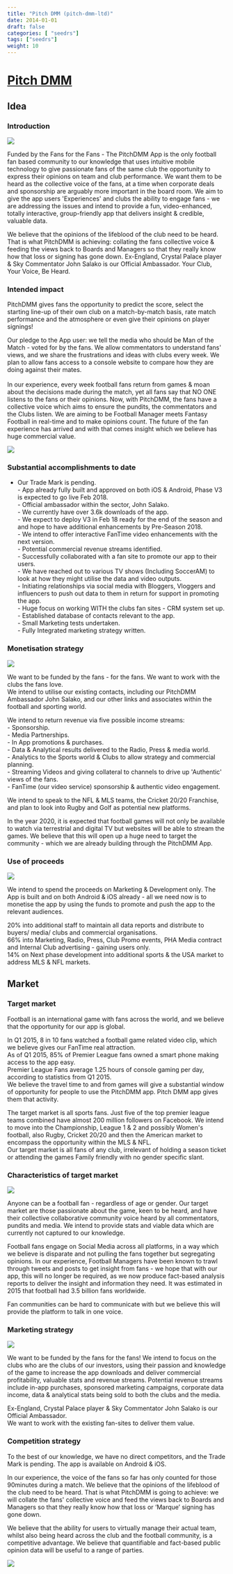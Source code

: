 ```yaml
---
title: "Pitch DMM (pitch-dmm-ltd)"
date: 2014-01-01
draft: false
categories: [ "seedrs"]
tags: ["seedrs"]
weight: 10
---
```


# [Pitch DMM](https://www.seedrs.com/pitch-dmm-ltd)

## Idea

### Introduction

![](/img/seedrs/uploads/startup/section_image/image/14005/9nmw030ew4ju96mhnbgmb6ut3efxa1a/bkpam2344191_background5_3.jpg?rect=0%2C0%2C1024%2C768&w=600&fit=clip&s=d9ea25dc248678b317b4372ffa8a9c3e)

Funded by the Fans for the Fans - The PitchDMM App is the only football fan based community to our knowledge that uses intuitive mobile technology to give passionate fans of the same club the opportunity to express their opinions on team and club performance. We want them to be heard as the collective voice of the fans, at a time when corporate deals and sponsorship are arguably more important in the board room. We aim to give the app users 'Experiences' and clubs the ability to engage fans - we are addressing the issues and intend to provide a fun, video-enhanced, totally interactive, group-friendly app that delivers insight &amp; credible, valuable data.

We believe that the opinions of the lifeblood of the club need to be heard. That is what PitchDMM is achieving: collating the fans collective voice &amp; feeding the views back to Boards and Managers so that they really know how that loss or signing has gone down. Ex-England, Crystal Palace player &amp; Sky Commentator John Salako is our Official Ambassador. Your Club, Your Voice, Be Heard.

### Intended impact

PitchDMM gives fans the opportunity to predict the score, select the starting line-up of their own club on a match-by-match basis, rate match performance and the atmosphere or even give their opinions on player signings!

Our pledge to the App user: we tell the media who should be Man of the Match - voted for by the fans. We allow commentators to understand fans' views, and we share the frustrations and ideas with clubs every week. We plan to allow fans access to a console website to compare how they are doing against their mates. <br> <br>In our experience, every week football fans return from games &amp; moan about the decisions made during the match, yet all fans say that NO ONE listens to the fans or their opinions. Now, with PitchDMM, the fans have a collective voice which aims to ensure the pundits, the commentators and the Clubs listen. We are aiming to be Football Manager meets Fantasy Football in real-time and to make opinions count. The future of the fan experience has arrived and with that comes insight which we believe has huge commercial value.

![](/img/seedrs/uploads/startup/section_image/image/14010/loa3se9vdsun5sopw8diwlqv0fbd7yw/Screen_Shot_2018-02-23_at_10.23.46.png?rect=0%2C-2%2C3028%2C2148&w=600&fit=clip&s=0a74222e37eb4e5a7d2d343dacfc0b6b)

### Substantial accomplishments to date

- Our Trade Mark is pending. <br>- App already fully built and approved on both iOS &amp; Android, Phase V3 is expected to go live Feb 2018. <br>- Official ambassador within the sector, John Salako. <br>- We currently have over 3.6k downloads of the app. <br>- We expect to deploy V3 in Feb 18 ready for the end of the season and and hope to have additional enhancements by Pre-Season 2018. <br>- We intend to offer interactive FanTime video enhancements with the next version. <br>- Potential commercial revenue streams identified. <br>- Successfully collaborated with a fan site to promote our app to their users. <br>- We have reached out to various TV shows (Including SoccerAM) to look at how they might utilise the data and video outputs. <br>- Initiating relationships via social media with Bloggers, Vloggers and influencers to push out data to them in return for support in promoting the app. <br>- Huge focus on working WITH the clubs fan sites - CRM system set up. <br>- Established database of contacts relevant to the app. <br>- Small Marketing tests undertaken. <br>- Fully Integrated marketing strategy written.

### Monetisation strategy

![](/img/seedrs/uploads/startup/section_image/image/14006/r3mp0dcmgnffjn7to7hk6r2mj0ntzc9/bkpam2344191_background6_3.jpg?rect=0%2C0%2C4267%2C2083&w=600&fit=clip&s=34524accb707774a84d00cba915696ae)

We want to be funded by the fans - for the fans. We want to work with the clubs the fans love. <br>We intend to utilise our existing contacts, including our PitchDMM Ambassador John Salako, and our other links and associates within the football and sporting world.

We intend to return revenue via five possible income streams: <br>- Sponsorship. <br>- Media Partnerships. <br>- In App promotions &amp; purchases. <br>- Data &amp; Analytical results delivered to the Radio, Press &amp; media world. <br>- Analytics to the Sports world &amp; Clubs to allow strategy and commercial planning. <br>- Streaming Videos and giving collateral to channels to drive up 'Authentic' views of the fans. <br>- FanTime (our video service) sponsorship &amp; authentic video engagement.

We intend to speak to the NFL &amp; MLS teams, the Cricket 20/20 Franchise, and plan to look into Rugby and Golf as potential new platforms.

In the year 2020, it is expected that football games will not only be available to watch via terrestrial and digital TV but websites will be able to stream the games. We believe that this will open up a huge need to target the community - which we are already building through the PitchDMM App.

### Use of proceeds

![](/img/seedrs/uploads/startup/section_image/image/14009/m2g0p56z1ebwwfapz2qz0woc22paud0/Pitch.png?rect=0%2C0%2C414%2C578&w=600&fit=clip&s=4be36b4deb08a3f2eba0c061967294a4)

We intend to spend the proceeds on Marketing &amp; Development only. The App is built and on both Android &amp; iOS already - all we need now is to monetise the app by using the funds to promote and push the app to the relevant audiences.

20% into additional staff to maintain all data reports and distribute to buyers/ media/ clubs and commercial organisations. <br>66% into Marketing, Radio, Press, Club Promo events, PHA Media contract and Internal Club advertising - gaining users only. <br>14% on Next phase development into additional sports &amp; the USA market to address MLS &amp; NFL markets.

## Market

### Target market

Football is an international game with fans across the world, and we believe that the opportunity for our app is global.

In Q1 2015, 8 in 10 fans watched a football game related video clip, which we believe gives our FanTime real attraction. <br>As of Q1 2015, 85% of Premier League fans owned a smart phone making access to the app easy. <br>Premier League Fans average 1.25 hours of console gaming per day, according to statistics from Q1 2015. <br>We believe the travel time to and from games will give a substantial window of opportunity for people to use the PitchDMM app. Pitch DMM app gives them that activity.

The target market is all sports fans. Just five of the top premier league teams combined have almost 200 million followers on Facebook. We intend to move into the Championship, League 1 &amp; 2 and possibly Women's football, also Rugby, Cricket 20/20 and then the American market to encompass the opportunity within the MLS &amp; NFL. <br>Our target market is all fans of any club, irrelevant of holding a season ticket or attending the games Family friendly with no gender specific slant.

### Characteristics of target market

![](https://seedrs.imgix.net/uploads/startup/section_image/image/14011/gy6om56age5ram0r9676qt89c8end3w/Screen_Shot_2018-02-23_at_10.39.09.png?rect=650%2C0%2C952%2C1492&w=600&fit=clip&s=f9e4396c9f5cfb68115d5235d010acb2)

Anyone can be a football fan - regardless of age or gender. Our target market are those passionate about the game, keen to be heard, and have their collective collaborative community voice heard by all commentators, pundits and media. We intend to provide stats and viable data which are currently not captured to our knowledge.

Football fans engage on Social Media across all platforms, in a way which we believe is disparate and not pulling the fans together but segregating opinions. In our experience, Football Managers have been known to trawl through tweets and posts to get insight from fans - we hope that with our app, this will no longer be required, as we now produce fact-based analysis reports to deliver the insight and information they need. It was estimated in 2015 that football had 3.5 billion fans worldwide.

Fan communities can be hard to communicate with but we believe this will provide the platform to talk in one voice.

### Marketing strategy

![](https://seedrs.imgix.net/uploads/startup/section_image/image/14008/ajnk2cufdk01280v7pzymhfp0tv4et8/Screen_Shot_2018-02-23_at_10.38.20.png?rect=0%2C-1%2C2912%2C2174&w=600&fit=clip&s=de4060c0b0cde066ede843d6f5e0dd2b)

We want to be funded by the fans for the fans! We intend to focus on the clubs who are the clubs of our investors, using their passion and knowledge of the game to increase the app downloads and deliver commercial profitability, valuable stats and revenue streams. Potential revenue streams include in-app purchases, sponsored marketing campaigns, corporate data income, data &amp; analytical stats being sold to both the clubs and the media.

Ex-England, Crystal Palace player &amp; Sky Commentator John Salako is our Official Ambassador. <br>We want to work with the existing fan-sites to deliver them value.

### Competition strategy

To the best of our knowledge, we have no direct competitors, and the Trade Mark is pending. The app is available on Android &amp; iOS.

In our experience, the voice of the fans so far has only counted for those 90minutes during a match. We believe that the opinions of the lifeblood of the club need to be heard. That is what PitchDMM is going to achieve: we will collate the fans' collective voice and feed the views back to Boards and Managers so that they really know how that loss or ‘Marque’ signing has gone down.

We believe that the ability for users to virtually manage their actual team, whilst also being heard across the club and the football community, is a competitive advantage. We believe that quantifiable and fact-based public opinion data will be useful to a range of parties.

![](https://seedrs.imgix.net/uploads/startup/section_image/image/14012/8yvdunwaf5mmd9w6cup0at2lpm16uct/Screen_Shot_2018-02-23_at_10.38.41.png?rect=719%2C0%2C872%2C1490&w=600&fit=clip&s=056ec33fe36a2140e9008f0cb4629841)

